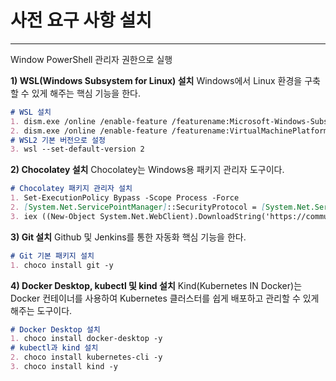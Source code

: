 # 사전 요구 사항 설치
---

Window PowerShell 관리자 권한으로 실행

**1) WSL(Windows Subsystem for Linux) 설치** 
Windows에서 Linux 환경을 구축할 수 있게 해주는 핵심 기능을 한다.
```md
# WSL 설치
1. dism.exe /online /enable-feature /featurename:Microsoft-Windows-Subsystem-Linux /all /norestart
2. dism.exe /online /enable-feature /featurename:VirtualMachinePlatform /all /norestart
# WSL2 기본 버전으로 설정
3. wsl --set-default-version 2
```

**2) Chocolatey 설치**
Chocolatey는 Windows용 패키지 관리자 도구이다.
```md
# Chocolatey 패키지 관리자 설치
1. Set-ExecutionPolicy Bypass -Scope Process -Force
2. [System.Net.ServicePointManager]::SecurityProtocol = [System.Net.ServicePointManager]::SecurityProtocol -bor 3072
3. iex ((New-Object System.Net.WebClient).DownloadString('https://community.chocolatey.org/install.ps1'))
```

**3) Git 설치**
Github 및 Jenkins를 통한 자동화 핵심 기능을 한다.
```md
# Git 기본 패키지 설치
1. choco install git -y
```

**4) Docker Desktop, kubectl 및 kind 설치**
Kind(Kubernetes IN Docker)는 Docker 컨테이너를 사용하여 Kubernetes 클러스터를 쉽게 배포하고 관리할 수 있게 해주는 도구이다.
```md
# Docker Desktop 설치
1. choco install docker-desktop -y
# kubectl과 kind 설치
2. choco install kubernetes-cli -y
3. choco install kind -y
```
